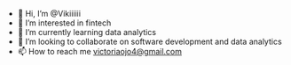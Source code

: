 - 👋 Hi, I’m @Vikiiiiii
- 👀 I’m interested in fintech
- 🌱 I’m currently learning data analytics 
- 💞️ I’m looking to collaborate on software development and data analytics
- 📫 How to reach me victoriaojo4@gmail.com

<!---
Vikiiiiii/Vikiiiiii is a ✨ special ✨ repository because its `README.md` (this file) appears on your GitHub profile.
You can click the Preview link to take a look at your changes.
--->
